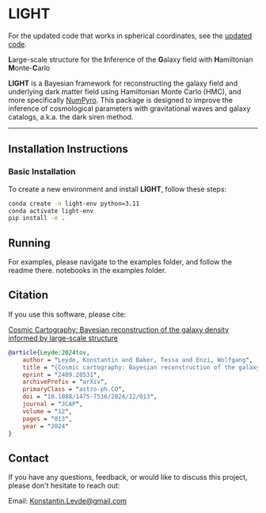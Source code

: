 # LIGHT

For the updated code that works in spherical coordinates, see the [updated code](https://github.com/KonstantinLeyde/light).

**L**arge-scale structure for the **I**nference of the **G**alaxy field with **H**amiltonian **M**onte-**C**arlo

**LIGHT** is a Bayesian framework for reconstructing the galaxy field and underlying dark matter field using Hamiltonian Monte Carlo (HMC), and more specifically [NumPyro](https://num.pyro.ai/en/stable/). This package is designed to improve the inference of cosmological parameters with gravitational waves and galaxy catalogs, a.k.a. the dark siren method.

---

## Installation Instructions

### Basic Installation

To create a new environment and install **LIGHT**, follow these steps:

```bash
conda create -n light-env python=3.11
conda activate light-env
pip install -e .
```

## Running

For examples, please navigate to the examples folder, and follow the readme there. notebooks in the examples folder.

## Citation

If you use this software, please cite:

[Cosmic Cartography: Bayesian reconstruction of the galaxy density informed by large-scale structure](https://arxiv.org/pdf/2409.20531)

```bibtex
@article{Leyde:2024tov,
    author = "Leyde, Konstantin and Baker, Tessa and Enzi, Wolfgang",
    title = "{Cosmic cartography: Bayesian reconstruction of the galaxy density informed by large-scale structure}",
    eprint = "2409.20531",
    archivePrefix = "arXiv",
    primaryClass = "astro-ph.CO",
    doi = "10.1088/1475-7516/2024/12/013",
    journal = "JCAP",
    volume = "12",
    pages = "013",
    year = "2024"
}
```

## Contact

If you have any questions, feedback, or would like to discuss this project, please don't hesitate to reach out:

Email: Konstantin.Leyde@gmail.com
